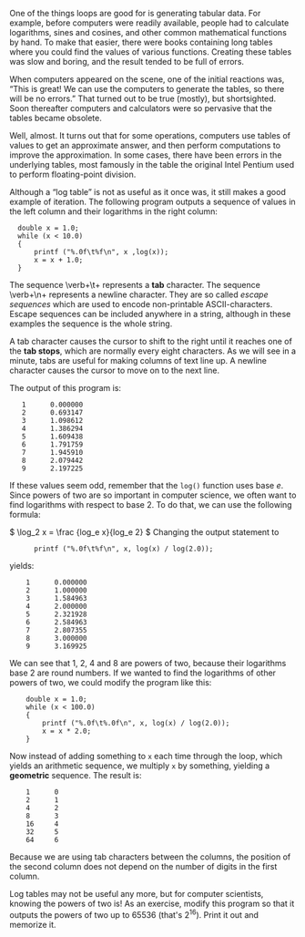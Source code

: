 One of the things loops are good for is generating tabular data.  For example, before computers were readily available, people had to calculate logarithms, sines and cosines, and other common mathematical functions by hand. To make that easier, there were books containing long tables where you could find the values of various functions. Creating these tables was slow and boring, and the result tended to be full of errors.

When computers appeared on the scene, one of the initial reactions was, “This is great!  We can use the computers to generate the tables, so there will be no errors.”  That turned out to be true (mostly), but shortsighted.  Soon thereafter computers and calculators were so pervasive that the tables became obsolete.

Well, almost.  It turns out that for some operations, computers use tables of values to get an approximate answer, and then perform computations to improve the approximation.  In some cases, there have been errors in the underlying tables, most famously in the table the original Intel Pentium used to perform floating-point division.


Although a “log table” is not as useful as it once was, it still makes a good example of iteration.  The following program outputs a sequence of values in the left column and their logarithms in the right column:

```code
  double x = 1.0;
  while (x < 10.0) 
  {
      printf ("%.0f\t%f\n", x ,log(x));
      x = x + 1.0;
  }
```
The sequence \verb+\t+ represents a **tab** character. The sequence \verb+\n+ represents a newline character.   They are so called *escape sequences* which are used to encode non-printable ASCII-characters. Escape sequences can be included anywhere in a string, although in these examples the sequence is the whole string.

A tab character causes the cursor to shift to the right until it reaches one of the **tab stops**, which are normally every eight characters.  As we will see in a minute, tabs are useful for making columns of text line up. A newline character causes the cursor to move on to the next line.  

The output of this program is:

```code
   1      0.000000
   2      0.693147
   3      1.098612
   4      1.386294
   5      1.609438
   6      1.791759
   7      1.945910
   8      2.079442
   9      2.197225
```
If these values seem odd, remember that the `log()` function uses base $e$.  Since powers of two are so important in computer science, we often want to find logarithms with respect to base 2.  To do that, we can use the following formula:

$ \log_2 x = \frac {log_e x}{log_e 2} $ Changing the output statement to

```code
      printf ("%.0f\t%f\n", x, log(x) / log(2.0));
```
yields:

```code
    1      0.000000
    2      1.000000
    3      1.584963
    4      2.000000
    5      2.321928
    6      2.584963
    7      2.807355
    8      3.000000
    9      3.169925
```
We can see that 1, 2, 4 and 8 are powers of two, because their logarithms base 2 are round numbers.  If we wanted to find the logarithms of other powers of two, we could modify the program like this:

```code
    double x = 1.0;
    while (x < 100.0) 
    {
        printf ("%.0f\t%.0f\n", x, log(x) / log(2.0));
        x = x * 2.0;
    }
```
Now instead of adding something to `x` each time through the loop, which yields an arithmetic sequence, we multiply `x` by something, yielding a **geometric** sequence. The result is:

```code
    1      0
    2      1
    4      2
    8      3
    16     4
    32     5
    64     6
```
Because we are using tab characters between the columns, the position of the second column does not depend on the number of digits in the first column.

Log tables may not be useful any more, but for computer scientists, knowing the powers of two is!  As an exercise, modify this program so that it outputs the powers of two up to 65536 (that's $2^{16}$).  Print it out and memorize it.